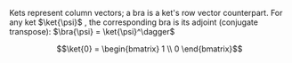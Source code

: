 Kets represent column vectors; a bra is a ket's row vector counterpart. For any ket $\ket{\psi}$ ,  the corresponding bra is its adjoint (conjugate transpose): $\bra{\psi} = \ket{\psi}^\dagger$





$$\ket{0} = \begin{bmatrix} 1 \\ 0 \end{bmatrix}$$

